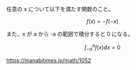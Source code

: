 任意の x について以下を満たす関数のこと。

$$
f(x) = -f(-x)
$$

また、x が a から -a の範囲で積分すると 0 になる。

$$
\int^{a}_{-a} f(x) dx = 0
$$

https://manabitimes.jp/math/1052

